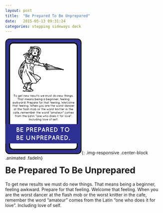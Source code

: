 ```yaml
---
layout: post
title:  "Be Prepared To Be Unprepared"
date:   2015-05-13 09:31:24
categories: stepping sideways deck
---
```

![Be Prepared To Be Unprepared Card](https://github.com/steppingsideways/steppingsideways.github.io/blob/master/images/be_prepared_to_be_uprepared.png?raw=true){: .img-responsive .center-block .animated .fadeIn}

<div class="row">
	<div class="animated fadeIn col-md-12">
		<h1 style="margin-top:0px;">Be Prepared To Be Unprepared</h1>
		<p>To get new results we must do new things. That means being a beginner, feeling awkward. Prepare for that feeling. Welcome that feeling. When you are the worst dancer at the flash mob or the worst knitter in the cafe, remember the word “amateur” comes from the Latin “one who does it for love”. Including love of self.</p>
	</div>
</div>
